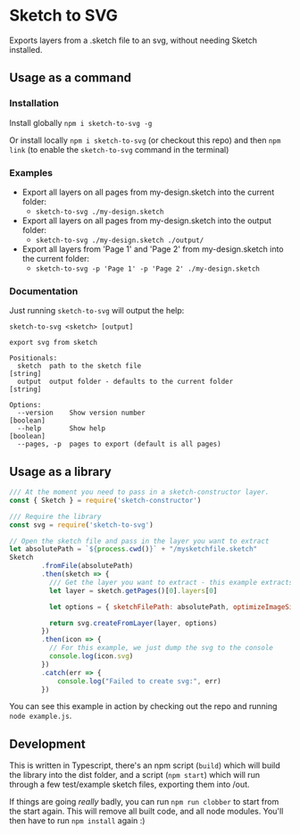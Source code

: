 # Sketch to SVG

Exports layers from a .sketch file to an svg, without needing Sketch installed.

## Usage as a command

### Installation

Install globally  `npm i sketch-to-svg -g` 

Or install locally `npm i sketch-to-svg` (or checkout this repo) and then `npm link` (to enable the `sketch-to-svg` command in the terminal)

### Examples

* Export all layers on all pages from my-design.sketch into the current folder:
    * `sketch-to-svg ./my-design.sketch` 
* Export all layers on all pages from my-design.sketch into the output folder:
    * `sketch-to-svg ./my-design.sketch ./output/`
* Export all layers from 'Page 1' and 'Page 2' from my-design.sketch into the current folder:
    * `sketch-to-svg -p 'Page 1' -p 'Page 2' ./my-design.sketch`

### Documentation

Just running `sketch-to-svg` will output the help:
```
sketch-to-svg <sketch> [output]

export svg from sketch

Positionals:
  sketch  path to the sketch file                                       [string]
  output  output folder - defaults to the current folder                [string]

Options:
  --version    Show version number                                     [boolean]
  --help       Show help                                               [boolean]
  --pages, -p  pages to export (default is all pages)
```

## Usage as a library

```javascript
/// At the moment you need to pass in a sketch-constructor layer.
const { Sketch } = require('sketch-constructor')

/// Require the library
const svg = require('sketch-to-svg')

// Open the sketch file and pass in the layer you want to extract
let absolutePath = `${process.cwd()}` + "/mysketchfile.sketch"
Sketch
        .fromFile(absolutePath)
        .then(sketch => {
          /// Get the layer you want to extract - this example extracts the first layer in the first page
          let layer = sketch.getPages()[0].layers[0]

          let options = { sketchFilePath: absolutePath, optimizeImageSize: true, optimizeImageSizeFactor: 3 }

          return svg.createFromLayer(layer, options)
        })
        .then(icon => {
          // For this example, we just dump the svg to the console
          console.log(icon.svg)
        })
        .catch(err => {
            console.log("Failed to create svg:", err)
        })
```

You can see this example in action by checking out the repo and running `node example.js`.

## Development

This is written in Typescript, there's an npm script (`build`) which will build the library into the dist folder, and a script (`npm start`) which will 
run through a few test/example sketch files, exporting them into /out.

If things are going _really_ badly, you can run `npm run clobber` to start from the start again. This will remove all built code, and all node modules. You'll then have to run `npm install` again :)
